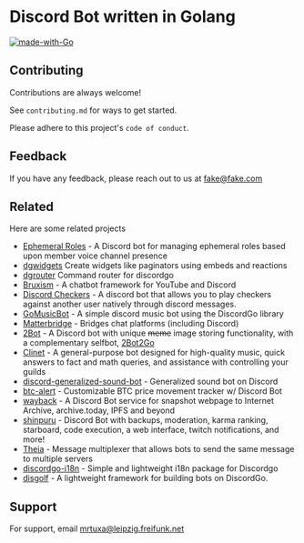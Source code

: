 # Discord Bot written in Golang

[![made-with-Go](https://img.shields.io/badge/Made%20with-Go-1f425f.svg)](https://go.dev/)

## Contributing

Contributions are always welcome!

See `contributing.md` for ways to get started.

Please adhere to this project's `code of conduct`.


## Feedback

If you have any feedback, please reach out to us at fake@fake.com


## Related

Here are some related projects

- [Ephemeral Roles](https://github.com/ewohltman/ephemeral-roles) - A Discord bot for managing ephemeral roles based upon member voice channel presence
- [dgwidgets](https://github.com/Necroforger/dgwidgets) Create widgets like paginators using embeds and reactions
- [dgrouter](https://github.com/Necroforger/dgrouter) Command router for discordgo
- [Bruxism](https://github.com/iopred/bruxism) - A chatbot framework for YouTube and Discord
- [Discord Checkers](https://github.com/jmsheff/discord-checkers) - A discord bot that allows you to play checkers against another user natively through discord messages.
- [GoMusicBot](https://github.com/sponges/GoMusicBot) - A simple discord music bot using the DiscordGo library
- [Matterbridge](https://github.com/42wim/matterbridge) - Bridges chat platforms (including Discord)
- [2Bot](https://github.com/Strum355/2Bot-Discord-Bot) - A Discord bot with unique ~~meme~~ image storing functionality, with a complementary selfbot, [2Bot2Go](https://github.com/Strum355/2Bot2Go)
- [Clinet](https://github.com/Clinet/clinet) - A general-purpose bot designed for high-quality music, quick answers to fact and math queries, and assistance with controlling your guilds
- [discord-generalized-sound-bot](https://github.com/lon9/discord-generalized-sound-bot) - Generalized sound bot on Discord
- [btc-alert](https://github.com/tsny/btc-alert) - Customizable BTC price movement tracker w/ Discord Bot
- [wayback](https://github.com/wabarc/wayback) - A Discord Bot service for snapshot webpage to Internet Archive, archive.today, IPFS and beyond
- [shinpuru](https://github.com/zekroTJA/shinpuru) - Discord Bot with backups, moderation, karma ranking, starboard, code execution, a web interface, twitch notifications, and more!
- [Theia](https://github.com/M1K8/Theia) - Message multiplexer that allows bots to send the same message to multiple servers
- [discordgo-i18n](https://github.com/Kaysoro/discordgo-i18n) - Simple and lightweight i18n package for Discordgo
- [disgolf](https://github.com/FedorLap2006/disgolf) - A lightweight framework for building bots on DiscordGo.


## Support

For support, email mrtuxa@leipzig.freifunk.net

